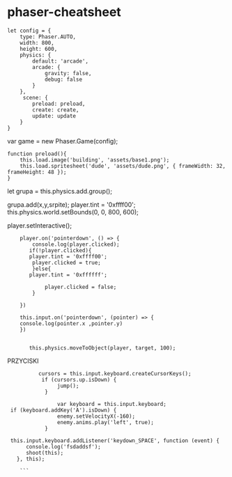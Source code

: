 # phaser-cheatsheet

```
let config = {
    type: Phaser.AUTO,
    width: 800,
    height: 600,
    physics: {
        default: 'arcade',
        arcade: {
            gravity: false,
            debug: false
        }
    },
     scene: {
        preload: preload,
        create: create,
        update: update
    }
}
``` 
    
var game = new Phaser.Game(config);

```
function preload(){
    this.load.image('building', 'assets/base1.png');
    this.load.spritesheet('dude', 'assets/dude.png', { frameWidth: 32, frameHeight: 48 });
}
```

let grupa = this.physics.add.group();

grupa.add(x,y,srpite);
player.tint = '0xffff00';
this.physics.world.setBounds(0, 0, 800, 600);

player.setInteractive();

```
    player.on('pointerdown', () => {
        console.log(player.clicked);
       if(!player.clicked){
       player.tint = '0xffff00';
        player.clicked = true;
        }else{
       player.tint = '0xffffff';

            player.clicked = false;
        }

    })
    
    this.input.on('pointerdown', (pointer) => {
    console.log(pointer.x ,pointer.y)
    })
    
   ```
   ```
          this.physics.moveToObject(player, target, 100);
```

PRZYCISKI
```
          cursors = this.input.keyboard.createCursorKeys();
           if (cursors.up.isDown) {
                jump();
            }
            
                var keyboard = this.input.keyboard;
 if (keyboard.addKey('A').isDown) {
                enemy.setVelocityX(-160);
                enemy.anims.play('left', true);
            }

 this.input.keyboard.addListener('keydown_SPACE', function (event) {
      console.log('fsdaddsf');
      shoot(this);
   }, this);

    ```

